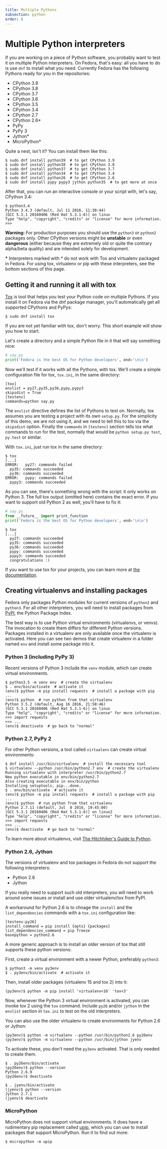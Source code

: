 ```yaml
---
title: Multiple Pythons
subsection: python
order: 8
---
```


# Multiple Python interpreters

If you are working on a piece of Python software, you probably want to test it
on multiple Python interpreters. On Fedora, that's easy: all you have to do is
use `dnf` to install what you need. Currently Fedora has the following Pythons
ready for you in the repositories:
 
 * CPython 3.9
 * CPython 3.8
 * CPython 3.7
 * CPython 3.6
 * CPython 3.5
 * CPython 3.4
 * CPython 2.7
 * CPython 2.6\*
 * PyPy
 * PyPy 3
 * Jython\*
 * MicroPython\*

Quite a nest, isn't it?
You can install them like this:

```console
$ sudo dnf install python39  # to get CPython 3.9
$ sudo dnf install python38  # to get CPython 3.8
$ sudo dnf install python37  # to get CPython 3.7
$ sudo dnf install python34  # to get CPython 3.4
$ sudo dnf install python26  # to get CPython 2.6
$ sudo dnf install pypy pypy3 jython python35  # to get more at once
```

After that, you can run an interactive console or your script with, let's say,
CPython 3.4:

```console
$ python3.4
Python 3.4.3 (default, Jul 11 2016, 11:30:44) 
[GCC 5.3.1 20160406 (Red Hat 5.3.1-6)] on linux
Type "help", "copyright", "credits" or "license" for more information.
>>> 
```

**Warning:** For production purposes you should use the `python3` or `python2`
packages only. Other CPython versions might be **unstable** or even **dangerous**
(either because they are extremely old or quite the contrary alpha/beta quality)
and are intended solely for development.

**\*** Interpreters marked with \* do not work with Tox and virtualenv
packaged in Fedora.
For using tox, virtualenv or pip with these interpreters, see the bottom
sections of this page.

## Getting it and running it all with tox

[Tox](https://tox.readthedocs.io/) is tool that helps you test your Python code
on multiple Pythons. If you install it on Fedora via the dnf package manager,
you'll automatically get all supported CPythons and PyPys:

```console
$ sudo dnf install tox
```

If you are not yet familiar with tox, don't worry. This short example will show
you how to start.

Let's create a directory and a simple Python file in it that will say something nice:

```python
# say.py
print('Fedora is the best OS for Python developers', end='\n\n')
```

Now we'll test if it works with all the Pythons, with tox.
We'll create a simple configuration file for tox, `tox.ini`, in the same
directory:

```
[tox]
envlist = py27,py35,py36,pypy,pypy3
skipsdist = True
[testenv]
commands=python say.py
```

The `envlist` directive defines the list of Pythons to test on.
Normally, tox assumes you are testing a project with its own `setup.py`. For
the simplicity of this demo, we are not using it, and we need to tell this to
tox via the `skipsdist` option.
Finally the `commands` in `[testenv]` section tells tox what commands to run
for the test, normally that would be `python setup.py test`, `py.test` or
similar.

With `tox.ini`, just run tox in the same directory:

``` console
$ tox
[...]
ERROR:   py27: commands failed
  py35: commands succeeded
  py36: commands succeeded
ERROR:   pypy: commands failed
  pypy3: commands succeeded
```

As you can see, there's something wrong with the script: it only works on
Python 3. The full tox output (omitted here) contains the exact error.
If you want to support old Python 2 as well, you'll have to fix it:

```python
# say.py
from __future__ import print_function
print('Fedora is the best OS for Python developers', end='\n\n')
```

```console
$ tox
[...]
  py27: commands succeeded
  py35: commands succeeded
  py36: commands succeeded
  pypy: commands succeeded
  pypy3: commands succeeded
  congratulations :)
```

If you want to use tox for your projects, you can learn more at
[the documentation](https://tox.readthedocs.io/).

## Creating virtualenvs and installing packages

Fedora only packages Python modules for current versions of `python2`
and `python3`. For all other interpreters, you will need to install packages
from [PyPI](https://pypi.python.org/pypi), the Python Package Index.

The best way is to use Python virtual environments (virtualenvs, or venvs).
The invocation to create them differs for different Python versions.
Packages installed in a virtualenv are only available once the virtualenv
is activated. Here you can see two demos that create virtualenv in a folder
named `env` and install some package into it.

### Python 3 (including PyPy 3)

Recent versions of Python 3 include the `venv` module, which can create virtual
environments.

```console
$ python3.5 -m venv env  # create the virtualenv
$ . env/bin/activate  # activate it
(env)$ python -m pip install requests  # install a package with pip
...
(env)$ python  # run python from that virtualenv
Python 3.5.2 (default, Aug 16 2016, 21:50:46) 
[GCC 5.3.1 20160406 (Red Hat 5.3.1-6)] on linux
Type "help", "copyright", "credits" or "license" for more information.
>>> import requests
>>> ...
(env)$ deactivate  # go back to "normal"
```

### Python 2.7, PyPy 2

For other Python versions, a tool called `virtualenv` can create virtual
environments:

```console
$ dnf install /usr/bin/virtualenv  # install the necessary tool
$ virtualenv --python /usr/bin/python2.7 env  # create the virtualenv
Running virtualenv with interpreter /usr/bin/python2.7
New python executable in env/bin/python2.7
Also creating executable in env/bin/python
Installing setuptools, pip...done.
$ . env/bin/activate  # activate it
(env)$ python -m pip install requests  # install a package with pip
...
(env)$ python  # run python from that virtualenv
Python 2.7.11 (default, Jul  8 2016, 19:45:00) 
[GCC 5.3.1 20160406 (Red Hat 5.3.1-6)] on linux2
Type "help", "copyright", "credits" or "license" for more information.
>>> import requests
>>> ...
(env)$ deactivate  # go back to "normal"
```

To learn more about virtualenvs, visit
[The Hitchhiker's Guide to Python](http://docs.python-guide.org/en/latest/dev/virtualenvs/).

### Python 2.6, Jython

The versions of virtualenv and tox packages in Fedora do not support the
following interpreters:
* Python 2.6
* Jython

If you really need to support such old interpreters, you will need to work around some issues or install
and use older virtualenv/tox from PyPI.

A workaround for Python 2.6 is to chnage the `install` and the `list_dependencies` commands with a `tox.ini` configuration like:

```
[testenv:py26]
install_command = pip install {opts} {packages}
list_dependencies_command = pip freeze
basepython = python2.6
```

A more generic approach is to install an older version of tox that still supports these python versions:

First, create a virtual environment with a newer Python, preferably `python3`:

```console
$ python3 -m venv py3env
$ . py3env/bin/activate  # activate it
```

Then, install older packages (virtualenv 15 and tox 2) into it:

```console
(py3env)$ python -m pip install 'virtualenv<16' 'tox<3'
```

Now, whenever the Python 3 virtual environment is activated, you can invoke
tox 2 using the `tox` command.
Include `py26` and/or `jython` in the `envlist` section in `tox.ini` to test
on the old interpreters.

You can also use the older virtualenv to create environments for
Python 2.6 or Jython:

```console
(py3env)$ python -m virtualenv --python /usr/bin/python2.6 py26env
(py3env)$ python -m virtualenv --python /usr/bin/jython jyenv
```

To activate these, you don't need the `py3env` activated.
That is only needed to create them.

```console
$ . py26env/bin/activate
(py26env)$ python --version
Python 2.6.9
(py26env)$ deactivate
```

```console
$ . jyenv/bin/activate
(jyenv)$ python --version
Jython 2.7.1
(jyenv)$ deactivate
```

### MicroPython

MicroPython does not support virtual environments.
It does have a rudimentary pip replacement called
[upip](https://pypi.python.org/pypi/micropython-upip/), which you can use to
install packages that support MicroPython. Run it to find out more:

```console
$ micropython -m upip
```

